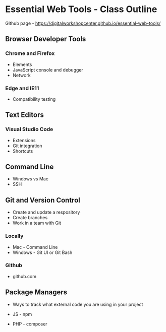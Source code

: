 # Essential Web Tools - Class Outline

Github page - https://digitalworkshopcenter.github.io/essential-web-tools/

## Browser Developer Tools
### Chrome and Firefox
 - Elements
 - JavaScript console and debugger
 - Network
### Edge and IE11
 - Compatibility testing

## Text Editors
### Visual Studio Code
 - Extensions
 - Git integration
 - Shortcuts

## Command Line
- Windows vs Mac
- SSH

## Git and Version Control
- Create and update a respository
- Create branches
- Work in a team with Git
### Locally
 - Mac - Command Line
 - Windows - Git UI or Git Bash
### Github
 - github.com

## Package Managers
 - Ways to track what external code you are using in your project

 - JS - npm
 - PHP - composer
